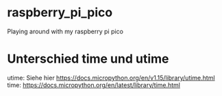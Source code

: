 # raspberry_pi_pico
Playing around with my raspberry pi pico

# Unterschied time und utime
utime: Siehe hier https://docs.micropython.org/en/v1.15/library/utime.html  
time: https://docs.micropython.org/en/latest/library/time.html
